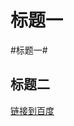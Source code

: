 # 标题一

#标题一#

## 标题二

[链接到百度](https://github.com/kaaier/Accumulation/blob/master/%E6%95%B0%E6%8D%AE%E7%BB%93%E6%9E%84%E4%B8%8E%E7%AE%97%E6%B3%95/%E4%BA%8C%E5%88%86%E6%9F%A5%E6%89%BE)

